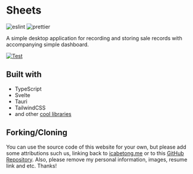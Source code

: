 # Sheets

![eslint](https://img.shields.io/badge/eslint-3A33D1?style=for-the-badge&logo=eslint&logoColor=white)
![prettier](https://img.shields.io/badge/prettier-1A2C34?style=for-the-badge&logo=prettier&logoColor=F7BA3E)

A simple desktop application for recording and storing sale records with accompanying simple dashboard.

[![Test](https://github.com/icabetong/sheets/actions/workflows/test.yml/badge.svg)](https://github.com/icabetong/sheets/actions/workflows/test.yml)

## Built with

- TypeScript
- Svelte
- Tauri
- TailwindCSS
- and other [cool libraries](https://github.com/icabetong/me/blob/main/package.json)

## Forking/Cloning

You can use the source code of this website for your own, but please add some attributions such us, linking back to [icabetong.me](https://www.icabetong.me) or to this [GitHub Repository](https://www.github.com/icabetong/sheets). Also, please remove my personal information, images, resume link and etc. Thanks!
